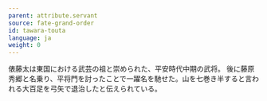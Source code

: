```yaml
---
parent: attribute.servant
source: fate-grand-order
id: tawara-touta
language: ja
weight: 0
---
```


俵藤太は東国における武芸の祖と崇められた、平安時代中期の武将。
後に藤原秀郷と名乗り、平将門を討ったことで一躍名を馳せた。山を七巻き半すると言われる大百足を弓矢で退治したと伝えられている。
